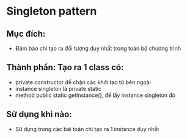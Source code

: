 # Singleton pattern

## Mục đích: 
- Đảm bảo chỉ tạo ra đối tượng duy nhất trong toàn bộ chương trình

## Thành phần: Tạo ra 1 class có:
- private constructor để chặn các khởi tạo từ bên ngoài
- instance singleton là private static
- method public static getInstance(), để lấy instance singleton đó
## Sử dụng khi nào:
- Sử dụng trong các bài toán chỉ tạo ra 1 instance duy nhất
